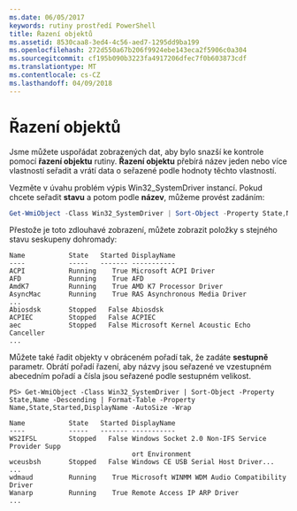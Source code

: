 ```yaml
---
ms.date: 06/05/2017
keywords: rutiny prostředí PowerShell
title: Řazení objektů
ms.assetid: 8530caa8-3ed4-4c56-aed7-1295dd9ba199
ms.openlocfilehash: 272d550a67b206f9924ebe143eca2f5906c0a304
ms.sourcegitcommit: cf195b090b3223fa4917206dfec7f0b603873cdf
ms.translationtype: MT
ms.contentlocale: cs-CZ
ms.lasthandoff: 04/09/2018
---
```

# <a name="sorting-objects"></a>Řazení objektů

Jsme můžete uspořádat zobrazených dat, aby bylo snazší ke kontrole pomocí **řazení objektu** rutiny. **Řazení objektu** přebírá název jeden nebo více vlastností seřadit a vrátí data o seřazené podle hodnoty těchto vlastností.

Vezměte v úvahu problém výpis Win32_SystemDriver instancí. Pokud chcete seřadit **stavu** a potom podle **název**, můžeme provést zadáním:

```powershell
Get-WmiObject -Class Win32_SystemDriver | Sort-Object -Property State,Name | Format-Table -Property Name,State,Started,DisplayName -AutoSize -Wrap
```

Přestože je toto zdlouhavé zobrazení, můžete zobrazit položky s stejného stavu seskupeny dohromady:

```output
Name           State   Started DisplayName
----           -----   ------- -----------
ACPI           Running    True Microsoft ACPI Driver
AFD            Running    True AFD
AmdK7          Running    True AMD K7 Processor Driver
AsyncMac       Running    True RAS Asynchronous Media Driver
...
Abiosdsk       Stopped   False Abiosdsk
ACPIEC         Stopped   False ACPIEC
aec            Stopped   False Microsoft Kernel Acoustic Echo Canceller
...
```

Můžete také řadit objekty v obráceném pořadí tak, že zadáte **sestupně** parametr. Obrátí pořadí řazení, aby názvy jsou seřazené ve vzestupném abecedním pořadí a čísla jsou seřazené podle sestupném velikost.

```
PS> Get-WmiObject -Class Win32_SystemDriver | Sort-Object -Property State,Name -Descending | Format-Table -Property Name,State,Started,DisplayName -AutoSize -Wrap

Name           State   Started DisplayName
----           -----   ------- -----------
WS2IFSL        Stopped   False Windows Socket 2.0 Non-IFS Service Provider Supp
                               ort Environment
wceusbsh       Stopped   False Windows CE USB Serial Host Driver...
...
wdmaud         Running    True Microsoft WINMM WDM Audio Compatibility Driver
Wanarp         Running    True Remote Access IP ARP Driver
...
```